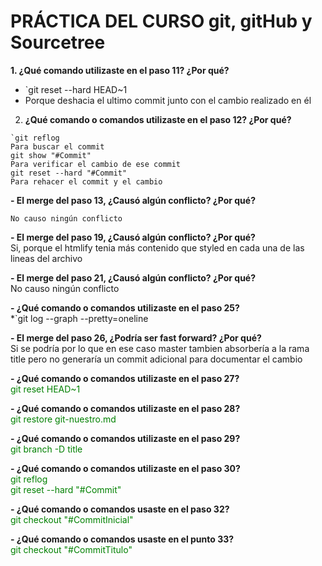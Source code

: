 # PRÁCTICA DEL CURSO git, gitHub y Sourcetree

**1. ¿Qué comando utilizaste en el paso 11? ¿Por qué?**  
- `git reset --hard HEAD~1  
- Porque deshacia el ultimo commit junto con el cambio realizado en él

2. **¿Qué comando o comandos utilizaste en el paso 12? ¿Por qué?**  
~~~
`git reflog  
Para buscar el commit  
git show "#Commit"  
Para verificar el cambio de ese commit  
git reset --hard "#Commit"  
Para rehacer el commit y el cambio
~~~

**- El merge del paso 13, ¿Causó algún conflicto? ¿Por qué?**  
~~~
No causo ningún conflicto
~~~

**- El merge del paso 19, ¿Causó algún conflicto? ¿Por qué?**  
Si, porque el htmlify tenia más contenido que styled en cada una de las lineas del archivo

**- El merge del paso 21, ¿Causó algún conflicto? ¿Por qué?**  
No causo ningún conflicto

**- ¿Qué comando o comandos utilizaste en el paso 25?**  
*`git log --graph --pretty=oneline

**- El merge del paso 26, ¿Podría ser fast forward? ¿Por qué?**  
Si se podría por lo que en ese caso master tambien absorbería a la rama title pero no generaría un commit adicional para documentar el cambio

**- ¿Qué comando o comandos utilizaste en el paso 27?**  
<span style="color:green">git reset HEAD~1</span>

**- ¿Qué comando o comandos utilizaste en el paso 28?**  
<span style="color:green">git restore git-nuestro.md</span>

**- ¿Qué comando o comandos utilizaste en el paso 29?**  
<span style="color:green">git branch -D title</span>

**- ¿Qué comando o comandos utilizaste en el paso 30?**  
<span style="color:green">git reflog</span>  
<span style="color:green">git reset --hard "#Commit"</span>

**- ¿Qué comando o comandos usaste en el paso 32?**  
<span style="color:green">git checkout "#CommitInicial"</span></span>

**- ¿Qué comando o comandos usaste en el punto 33?**  
<span style="color:green">git checkout "#CommitTitulo"</span></span>
